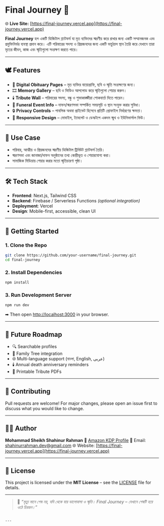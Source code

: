 
# Final Journey 🚀

🌐 **Live Site:** [https://final-journey.vercel.app](https://final-journey.vercel.app)

**Final Journey** হল একটি ডিজিটাল প্ল্যাটফর্ম যা মৃত ব্যক্তিদের স্মরণীয় করে রাখার জন্য একটি সম্মানজনক এবং প্রযুক্তিনির্ভর ব্যবস্থা প্রদান করে। এটি পরিবারের সদস্য ও প্রিয়জনদের জন্য একটি ভার্চুয়াল স্থান তৈরি করে যেখানে তারা মৃতের জীবন, কাজ এবং স্মৃতিগুলো সংরক্ষণ করতে পারে।

---

## 🕊️ Features

- 📜 **Digital Obituary Pages** – মৃত ব্যক্তির বায়োগ্রাফি, ছবি ও স্মৃতি সংরক্ষণের জন্য।
- 🎞️ **Memory Gallery** – ছবি ও ভিডিও আপলোড করে স্মৃতিগুলো শেয়ার করুন।
- 🕯️ **Tribute Wall** – পরিবারের সদস্য, বন্ধু ও শুভাকাঙ্ক্ষীরা শোকবার্তা দিতে পারেন।
- 📅 **Funeral Event Info** – দাফন/স্মরণসভা সম্পর্কিত সময়সূচি ও স্থান সংযুক্ত করার সুবিধা।
- 🔒 **Privacy Controls** – পাবলিক অথবা প্রাইভেট হিসেবে প্রতিটি প্রোফাইল নির্ধারণের ক্ষমতা।
- 📱 **Responsive Design** – মোবাইল, ট্যাবলেট ও ডেস্কটপে একদম স্মুথ ও ইউনিভার্সাল ভিউ।

---

## 🧠 Use Case

- পরিবার, আত্মীয় ও প্রিয়জনদের স্মরণীয় ডিজিটাল ট্রিবিউট প্ল্যাটফর্ম তৈরি।
- স্মরণসভা এবং জানাজা/দাফন অনুষ্ঠানের তথ্য কেন্দ্রীভূত ও শেয়ারযোগ্য করা।
- সামাজিক মিডিয়ায় শেয়ার করার মতো স্মৃতিচারণা পৃষ্ঠা।

---

## 🛠️ Tech Stack

- **Frontend**: Next.js, Tailwind CSS  
- **Backend**: Firebase / Serverless Functions *(optional integration)*  
- **Deployment**: Vercel  
- **Design**: Mobile-first, accessible, clean UI

---

## 🚀 Getting Started

### 1. Clone the Repo

```bash
git clone https://github.com/your-username/final-journey.git
cd final-journey
````

### 2. Install Dependencies

```bash
npm install
```

### 3. Run Development Server

```bash
npm run dev
```

➡ Then open [http://localhost:3000](http://localhost:3000) in your browser.

---

## 🧩 Future Roadmap

* 🔍 Searchable profiles
* 🧬 Family Tree integration
* 🌐 Multi-language support (বাংলা, English, عربى)
* 🕯️ Annual death anniversary reminders
* 📜 Printable Tribute PDFs

---

## 🤝 Contributing

Pull requests are welcome! For major changes, please open an issue first to discuss what you would like to change.

---

## 🧑‍💻 Author

**Mohammad Sheikh Shahinur Rahman**
🔗 [Amazon KDP Profile](https://www.amazon.com/stores/Mohammad-Sheikh-Shahinur-Rahman/author/B0DHY6ZCKL)
📧 Email: [shahinurrahman.dev@gmail.com](mailto:shahinurrahman.dev@gmail.com)
🌐 Website: [https://final-journey.vercel.app](https://final-journey.vercel.app)

---

## 📄 License

This project is licensed under the **MIT License** – see the [LICENSE](LICENSE) file for details.

---

> 💬 *“মৃত্যু মানে শেষ নয়, যদি থেকে যায় ভালোবাসা ও স্মৃতি। Final Journey – যেখানে শেষটি হয়ে ওঠে চিরন্তন।”*

```

---

